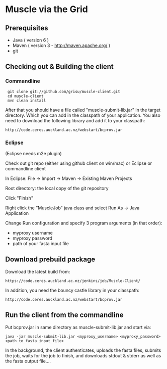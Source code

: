 Muscle via the Grid
===============

Prerequisites
--------------------

 * Java ( version 6 )
 * Maven ( version 3 - http://maven.apache.org/ )
 * git
 
Checking out &  Building the client
 ------------------------------------------------
 
### Commandline
 
	 git clone git://github.com/grisu/muscle-client.git
     cd muscle-client
     mvn clean install
	 
After that you should have a file called "muscle-submit-lib.jar" in the target directory. Which you can add in the classpath of your application. You also need to download the following library and add it to your classpath:

    http://code.ceres.auckland.ac.nz/webstart/bcprov.jar
	
### Eclipse

(Eclipse needs m2e plugin)

Check out git repo (either using github client on win/mac) or Eclipse or commandline client

In Eclipse: File -> Import -> Maven -> Existing Maven Projects

Root directory: the local copy of the git repository

Click "Finish"

Right click the "MuscleJob" java class and select Run As -> Java Application

Change Run configuration and specify 3 program arguments (in that order):

 * myproxy username
 * myproxy password
 * path of your fasta input file

Download prebuild package
----------------------------------------

Download the latest build from:

    https://code.ceres.auckland.ac.nz/jenkins/job/Muscle-Client/
	
In addition, you need the bouncy castle library in your classpath:

    http://code.ceres.auckland.ac.nz/webstart/bcprov.jar
	
Run the client from the commandline
-----------------------------------------------------

Put bcprov.jar in same directory as muscle-submit-lib.jar and start via:

    java -jar muscle-submit-lib.jar <myproxy_username> <myproxy_password> <path_to_fasta_input_file>
	 
In the background, the client authenticates, uploads the fasta files, submits the job, waits for the job to finish, and downloads stdout & stderr as well as the fasta output file....


